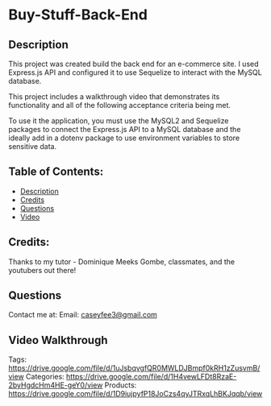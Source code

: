 # Buy-Stuff-Back-End

## Description

This project was created build the back end for an e-commerce site. I used Express.js API and configured it to use Sequelize to interact with the MySQL database.

This project includes a walkthrough video that demonstrates its functionality and all of the following acceptance criteria being met. 

To use it the application, you must use the MySQL2 and Sequelize packages to connect the Express.js API to a MySQL database and the ideally add in a dotenv package to use environment variables to store sensitive data.

## Table of Contents: 
- [Description](#description) 
- [Credits](#credits) 
- [Questions](#questions)
- [Video](#Video-Walkthrough)

## Credits: 
Thanks to my tutor - Dominique Meeks Gombe, classmates, and the youtubers out there!

## Questions
Contact me at:
Email: caseyfee3@gmail.com

## Video Walkthrough
Tags: https://drive.google.com/file/d/1uJsbqvgfQR0MWLDJBmpf0kRH1zZusvmB/view
Categories: https://drive.google.com/file/d/1H4vewLFDt8RzaE-2byHgdcHm4HE-geY0/view
Products: https://drive.google.com/file/d/1D9iujpyfP18JoCzs4qyJTRxqLhBKJqqb/view
    
